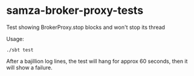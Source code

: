 # samza-broker-proxy-tests
Test showing BrokerProxy.stop blocks and won't stop its thread

Usage:

```
./sbt test
```

After a bajillion log lines, the test will hang for approx 60 seconds, then it will show a failure.
